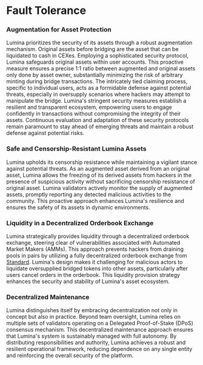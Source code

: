 # Fault Tolerance

### Augmentation for Asset Protection

Lumina prioritizes the security of its assets through a robust augmentation mechanism. Original assets before bridging are the asset that can be liquidated to cash in CEXes. Employing a sophisticated security protocol, Lumina safeguards original assets within user accounts. This proactive measure ensures a precise 1:1 ratio between augmented and original assets only done by asset owner, substantially minimizing the risk of arbitrary minting during bridge transactions. The intricately tied claiming process, specific to individual users, acts as a formidable defense against potential threats, especially in oversupply scenarios where hackers may attempt to manipulate the bridge. Lumina's stringent security measures establish a resilient and transparent ecosystem, empowering users to engage confidently in transactions without compromising the integrity of their assets. Continuous evaluation and adaptation of these security protocols remain paramount to stay ahead of emerging threats and maintain a robust defense against potential risks.

### Safe and Censorship-Resistant Lumina Assets

Lumina upholds its censorship resistance while maintaining a vigilant stance against potential threats. As an augmented asset derived from an original asset, Lumina allows the freezing of its derived assets from hackers in the presence of suspicious activity without sacrificing censorship resistance of original asset. Lumina validators actively monitor the supply of augmented assets, promptly reporting any detected malicious activities to the community. This proactive approach enhances Lumina's resilience and ensures the safety of its assets in dynamic environments.

### Liquidity in a Decentralized Orderbook Exchange

Lumina strategically provides liquidity through a decentralized orderbook exchange, steering clear of vulnerabilities associated with Automated Market Makers (AMMs). This approach prevents hackers from draining pools in pairs by utilizing a fully decentralized orderbook exchange from [Standard](https://standardweb3.com). Lumina's design makes it challenging for malicious actors to liquidate oversupplied bridged tokens into other assets, particularly after users cancel orders in the orderbook. This liquidity provision strategy enhances the security and stability of Lumina's asset ecosystem.

### Decentralized Maintenance

Lumina distinguishes itself by embracing decentralization not only in concept but also in practice. Beyond team oversight, Lumina relies on multiple sets of validators operating on a Delegated Proof-of-Stake (DPoS) consensus mechanism. This decentralized maintenance approach ensures that Lumina's system is sustainably managed with full autonomy. By distributing responsibilities and authority, Lumina achieves a robust and resilient operational framework, reducing dependence on any single entity and reinforcing the overall security of the platform.
